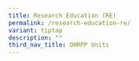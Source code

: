 ```yaml
---
title: Research Education (RE)
permalink: /research-education-re/
variant: tiptap
description: ""
third_nav_title: OHRPP Units
---
```

